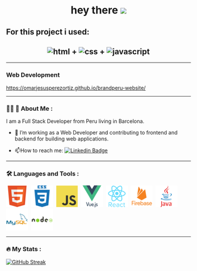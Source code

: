 <h1 align="center">
  hey there
  <img src="https://media.giphy.com/media/hvRJCLFzcasrR4ia7z/giphy.gif" width="30px"/>
  
</h1>
<h2>For this project i used: </h2>

<h2 align="center">
    <img width="100px" src="https://www.vectorlogo.zone/logos/w3_html5/w3_html5-icon.svg" alt="html"> + 
    <img width="100px" src="https://www.vectorlogo.zone/logos/w3_css/w3_css-icon.svg" alt="css"> + 
    <img width="100px" src="https://upload.vectorlogo.zone/logos/javascript/images/239ec8a4-163e-4792-83b6-3f6d96911757.svg" alt="javascript">
</h2>

---

<h3>Web Development</h3>

https://omarjesusperezortiz.github.io/brandperu-website/


---

### :man_technologist: :rocket: About Me :

I am a Full Stack Developer from Peru living in Barcelona.

- :telescope: I’m working as a Web Developer and contributing to frontend and backend for building web applications.


- :mailbox:How to reach me: [![Linkedin Badge](https://img.shields.io/badge/-omar-blue?style=flat&logo=Linkedin&logoColor=white)](https://www.linkedin.com/in/omapero/)

---

### :hammer_and_wrench: Languages and Tools :

<div>


  <img src="https://github.com/devicons/devicon/blob/master/icons/html5/html5-original.svg" title="HTML5" alt="HTML" width="60" height="60"/>&nbsp;
  <img src="https://github.com/devicons/devicon/blob/master/icons/css3/css3-plain-wordmark.svg"  title="CSS3" alt="CSS" width="60" height="60"/>&nbsp;
  <img src="https://github.com/devicons/devicon/blob/master/icons/javascript/javascript-original.svg" title="JavaScript" alt="JavaScript" width="60" height="60"/>&nbsp;
      <img src="https://github.com/devicons/devicon/blob/master/icons/vuejs/vuejs-original-wordmark.svg" title="Vue" alt="Vue" width="60" height="60"/>&nbsp;
    <img src="https://github.com/devicons/devicon/blob/master/icons/react/react-original-wordmark.svg" title="React" alt="React" width="60" height="60"/>&nbsp;
  <img src="https://github.com/devicons/devicon/blob/master/icons/firebase/firebase-plain-wordmark.svg" title="Firebase" alt="Firebase" width="60" height="60"/>&nbsp;
    <img src="https://github.com/devicons/devicon/blob/master/icons/java/java-original-wordmark.svg" title="Java" alt="Java" width="60" height="60"/>&nbsp;
  <img src="https://github.com/devicons/devicon/blob/master/icons/mysql/mysql-original-wordmark.svg" title="MySQL"  alt="MySQL" width="60" height="60"/>&nbsp;
  <img src="https://github.com/devicons/devicon/blob/master/icons/nodejs/nodejs-original-wordmark.svg" title="NodeJS" alt="NodeJS" width="60" height="60"/>&nbsp;
</div>

---

### :fire: My Stats :


[![GitHub Streak](https://github-readme-streak-stats.herokuapp.com?user=omarjesusperezortiz&theme=dark-smoky)](https://git.io/streak-stats)
